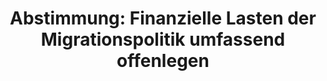 ---
abstimmung:
  abstimmung: 2
  bundestagssitzung: 184
  datum: 9. Oktober 2020
  legislaturperiode: 19
categories:
- Todo
data:
- title: Abstimmungsergebnis 20201009_2-data.pdf
  url: /res/2021-btw/abstimmungsergebnisse/20201009_2-data.pdf
- title: Abstimmungsergebnis 20201009_2_xls-data.xlsx
  url: /res/2021-btw/abstimmungsergebnisse/20201009_2_xls-data.xlsx
- title: Abstimmungsergebnis 20201009_2_xls-data.csv
  url: /res/2021-btw/abstimmungsergebnisse/csv/20201009_2_xls-data.csv
ergebnis:
  AfD:
    enthaltung: 0
    gesamt: 89
    ja: 0
    nein: 70
    nichtabgegeben: 19
    ungueltig: 0
  Bündnis 90/Die Grünen:
    enthaltung: 0
    gesamt: 67
    ja: 56
    nein: 0
    nichtabgegeben: 11
    ungueltig: 0
  Die Linke:
    enthaltung: 0
    gesamt: 69
    ja: 51
    nein: 0
    nichtabgegeben: 18
    ungueltig: 0
  FDP:
    enthaltung: 0
    gesamt: 80
    ja: 62
    nein: 0
    nichtabgegeben: 18
    ungueltig: 0
  cdu/csu:
    enthaltung: 0
    gesamt: 246
    ja: 202
    nein: 1
    nichtabgegeben: 43
    ungueltig: 0
  file: 20201009_2_xls-data.xlsx
  fraktionslos:
    enthaltung: 0
    gesamt: 6
    ja: 1
    nein: 2
    nichtabgegeben: 3
    ungueltig: 0
  spd:
    enthaltung: 0
    gesamt: 152
    ja: 121
    nein: 0
    nichtabgegeben: 31
    ungueltig: 0
layout: abstimmung
links:
- title: Link zu bundestag.de
  url: https://www.bundestag.de/parlament/plenum/abstimmung/abstimmung?id=691
preview: 'Deutscher Bundestag


  184. Sitzung des Deutschen Bundestages

  am Freitag, 9. Oktober 2020


  Endgültiges Ergebnis der Namentlichen Abstimmung Nr. 2


  Beschlussempfehlung des Haushaltsausschusses (8. Ausschuss) zu dem Antrag der

  Abgeordneten Dr. Gottfried Curio, Dr. Bernd Baumann, Jochen Haug, weiterer Abgeordneter

  und der Fraktion der AfD

  Finanzielle Lasten der Migrationspolitik umfassend offenlegen

  - Drucksachen 19-16488 und 19/23183 -'
tags:
- Todo
title: 'Abstimmung: Finanzielle Lasten der Migrationspolitik umfassend offenlegen'
---